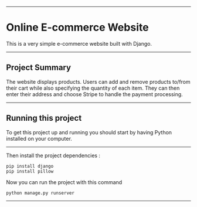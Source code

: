
---

# Online E-commerce Website

This is a very simple e-commerce website built with Django.

---

## Project Summary

The website displays products. Users can add and remove products to/from their cart while also specifying the quantity of each item. 
They can then enter their address and choose Stripe to handle the payment processing.

---

## Running this project

To get this project up and running you should start by having Python installed on your computer.

---

Then install the project dependencies :

```
pip install django
pip install pillow

```

Now you can run the project with this command

```
python manage.py runserver

```
---
